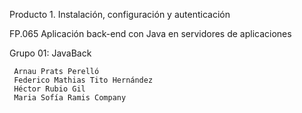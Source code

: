 Producto 1. Instalación, configuración y autenticación

FP.065 Aplicación back-end con Java en servidores de aplicaciones

Grupo 01: JavaBack

     Arnau Prats Perelló
     Federico Mathias Tito Hernández
     Héctor Rubio Gil
     Maria Sofía Ramis Company
